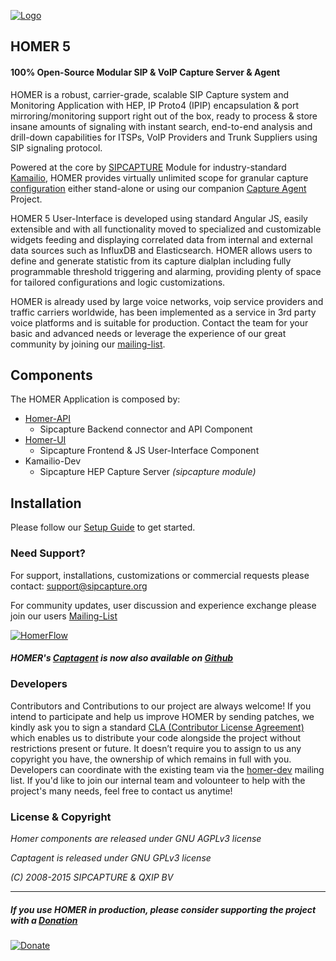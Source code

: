 [![Logo](http://sipcapture.org/data/images/sipcapture_header.png)](http://sipcapture.org)

## HOMER 5
#### 100% Open-Source Modular SIP & VoIP Capture Server & Agent

HOMER is a robust, carrier-grade, scalable SIP Capture system and Monitoring Application with HEP, IP Proto4 (IPIP) encapsulation & port mirroring/monitoring support right out of the box, ready to process & store insane amounts of signaling with instant search, end-to-end analysis and drill-down capabilities for ITSPs, VoIP Providers and Trunk Suppliers using SIP signaling protocol.

Powered at the core by [SIPCAPTURE](http://kamailio.org/docs/modules/stable/modules/sipcapture.html) Module for industry-standard [Kamailio](http://kamailio.org), HOMER provides virtually unlimited scope for granular capture [configuration](https://github.com/sipcapture/homer-api/blob/master/examples/sipcapture/kamailio.cfg) either stand-alone or using our companion [Capture Agent](https://github.com/sipcapture/captagent) Project.

HOMER 5 User-Interface is developed using standard Angular JS, easily extensible and with all functionality moved to specialized and customizable widgets feeding and displaying correlated data from internal and external data sources such as InfluxDB and Elasticsearch. HOMER allows users to define and generate statistic from its capture dialplan including fully programmable threshold triggering and alarming, providing plenty of space for tailored configurations and logic customizations.

HOMER is already used by large voice networks, voip service providers and traffic carriers worldwide, has been implemented as a service in 3rd party voice platforms and is suitable for production. Contact the team for your basic and advanced needs or leverage the experience of our great community by joining our [mailing-list](http://groups.google.com/group/homer-discuss). 

## Components
The HOMER Application is composed by:

* [Homer-API](https://github.com/sipcapture/homer-api)
  * Sipcapture Backend connector and API Component
* [Homer-UI](https://github.com/sipcapture/homer-ui)
  * Sipcapture Frontend & JS User-Interface Component
* Kamailio-Dev
  * Sipcapture HEP Capture Server _(sipcapture module)_


## Installation

Please follow our [Setup Guide](https://github.com/sipcapture/homer/blob/homer5/INSTALL.md) to get started.


### Need Support?
For support, installations, customizations or commercial requests please contact: support@sipcapture.org

For community updates, user discussion and experience exchange please join our users   [Mailing-List](https://groups.google.com/forum/#!forum/homer-discuss)

[![HomerFlow](http://i.imgur.com/U7UBI.png)](http://sipcapture.org)

##### HOMER's [Captagent](http://github.com/sipcapture/captagent) is now also available on [Github](http://github.com/sipcapture/captagent)

### Developers
Contributors and Contributions to our project are always welcome! If you intend to participate and help us improve HOMER by sending patches, we kindly ask you to sign a standard [CLA (Contributor License Agreement)](http://cla.qxip.net) which enables us to distribute your code alongside the project without restrictions present or future. It doesn’t require you to assign to us any copyright you have, the ownership of which remains in full with you. Developers can coordinate with the existing team via the [homer-dev](http://groups.google.com/group/homer-dev) mailing list. If you'd like to join our internal team and volounteer to help with the project's many needs, feel free to contact us anytime!




### License & Copyright

*Homer components are released under GNU AGPLv3 license*

*Captagent is released under GNU GPLv3 license*

*(C) 2008-2015 SIPCAPTURE & QXIP BV*

----------

##### If you use HOMER in production, please consider supporting the project with a [Donation](https://www.paypal.com/cgi-bin/webscr?cmd=_donations&business=donation%40sipcapture%2eorg&lc=US&item_name=SIPCAPTURE&no_note=0&currency_code=EUR&bn=PP%2dDonationsBF%3abtn_donateCC_LG%2egif%3aNonHostedGuest)

[![Donate](https://www.paypalobjects.com/en_US/i/btn/btn_donateCC_LG.gif)](https://www.paypal.com/cgi-bin/webscr?cmd=_donations&business=donation%40sipcapture%2eorg&lc=US&item_name=SIPCAPTURE&no_note=0&currency_code=EUR&bn=PP%2dDonationsBF%3abtn_donateCC_LG%2egif%3aNonHostedGuest)


